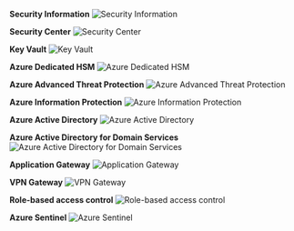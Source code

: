 ﻿**Security Information**
![Security Information](https://dinowang.github.io/azure-services-icon/Artifacts/Security/Security+Information.svg)

**Security Center**
![Security Center](https://dinowang.github.io/azure-services-icon/Artifacts/Security/Security+Center.svg)

**Key Vault**
![Key Vault](https://dinowang.github.io/azure-services-icon/Artifacts/Security/Key+Vault.svg)

**Azure Dedicated HSM**
![Azure Dedicated HSM](https://dinowang.github.io/azure-services-icon/Artifacts/Security/Azure+Dedicated+HSM.svg)

**Azure Advanced Threat Protection**
![Azure Advanced Threat Protection](https://dinowang.github.io/azure-services-icon/Artifacts/Security/Azure+Advanced+Threat+Protection.svg)

**Azure Information Protection**
![Azure Information Protection](https://dinowang.github.io/azure-services-icon/Artifacts/Security/Azure+Information+Protection.svg)

**Azure Active Directory**
![Azure Active Directory](https://dinowang.github.io/azure-services-icon/Artifacts/Security/Azure+Active+Directory.svg)

**Azure Active Directory for Domain Services**
![Azure Active Directory for Domain Services](https://dinowang.github.io/azure-services-icon/Artifacts/Security/Azure+Active+Directory+for+Domain+Services.svg)

**Application Gateway**
![Application Gateway](https://dinowang.github.io/azure-services-icon/Artifacts/Security/Application+Gateway.svg)

**VPN Gateway**
![VPN Gateway](https://dinowang.github.io/azure-services-icon/Artifacts/Security/VPN+Gateway.svg)

**Role-based access control**
![Role-based access control](https://dinowang.github.io/azure-services-icon/Artifacts/Security/Role-based+access+control.svg)

**Azure Sentinel**
![Azure Sentinel](https://dinowang.github.io/azure-services-icon/Artifacts/Security/Azure+Sentinel.svg)


